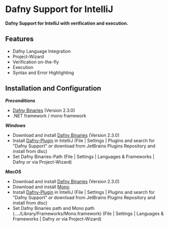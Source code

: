 
# Dafny Support for IntelliJ
**Dafny Support for IntelliJ with verification and execution.**

## Features

 - Dafny Language Integration 
 - Project-Wizard
 - Verification on-the-fly
 - Execution
 - Syntax and Error Highlighting

## Installation and Configuration

***Preconditions***

 - [Dafny Binaries](https://github.com/dafny-lang/dafny/releases) (Version 2.3.0)  
 - .NET framework / mono framework

***Windows***
 - Download and install [Dafny Binaries](https://github.com/dafny-lang/dafny/releases) (Version 2.3.0) 
 - Install [Dafny-Plugin](https://plugins.jetbrains.com/plugin/12709-dafny-support) in IntelliJ (File | Settings | Plugins and search for "Dafny Support" *or* download from JetBrains Plugins Repository and install from disc) 
 - Set Dafny Binaries-Path (File | Settings | Languages & Frameworks | Dafny *or* via Project-Wizard)  

***MacOS***
 - Download and install [Dafny Binaries](https://github.com/dafny-lang/dafny/releases) (Version 2.3.0) 
 - Download and install [Mono](https://www.mono-project.com/docs/getting-started/install/mac/).
 - Install [Dafny-Plugin](https://plugins.jetbrains.com/plugin/12709-dafny-support) in IntelliJ (File | Settings | Plugins and search for "Dafny Support" *or* download from JetBrains Plugins Repository and install from disc) 
 - Set Dafny Binaries path and Mono path (..../Library/Frameworks/Mono.framework) (File | Settings | Languages & Frameworks | Dafny *or* via Project-Wizard)
